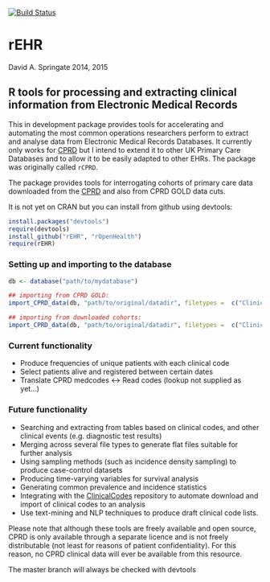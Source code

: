 [![Build Status](https://travis-ci.org/rOpenHealth/rEHR.png?branch=master)](https://travis-ci.org/rOpenHealth/rEHR)

rEHR
=====

David A. Springate 2014, 2015

R tools for processing and extracting clinical information from Electronic Medical Records
-----------------------------------------------------------------------------

This in development package provides tools for accelerating and automating the most common operations researchers perform to extract and analyse data from Electronic Medical Records Databases.  It currently only works for [CPRD](www.cprd.com) but I intend to extend it to other UK Primary Care Databases and to allow it to be easily adapted to other EHRs. The package was originally called `rCPRD`.

The package provides tools for interrogating cohorts of primary care data downloaded from the [CPRD](www.cprd.com) and also from CPRD GOLD data cuts.

It is not yet on CRAN but you can install from github using devtools:

```R
install.packages("devtools")
require(devtools)
install_github("rEHR", "rOpenHealth")
require(rEHR)
```

### Setting up and importing to the database

```R
db <- database("path/to/mydatabase")

## importing from CPRD GOLD:
import_CPRD_data(db, "path/to/original/datadir", filetypes =  c("Clinical", "Patient", "Practice", "Referral"), regex = "p[0-9]{3}")

## importing from downloaded cohorts:
import_CPRD_data(db, "path/to/original/datadir", filetypes =  c("Clinical", "Patient", "Practice", "Referral"), regex = "PET")
```

### Current functionality

* Produce frequencies of unique patients with each clinical code
* Select patients alive and registered between certain dates
* Translate CPRD medcodes <-> Read codes (lookup not supplied as yet...)

### Future functionality

* Searching and extracting from tables based on clinical codes, and other clinical events (e.g. diagnostic test results)
* Merging across several file types to generate flat files suitable for further analysis
* Using sampling methods (such as incidence density sampling) to produce case-control datasets
* Producing time-varying variables for survival analysis
* Generating common prevalence and incidence statistics
* Integrating with the [ClinicalCodes](www.clinicalcodes.org) repository to automate download and import of clinical codes to an analysis
* Use text-mining and NLP techniques to produce draft clinical code lists.



Please note that although these tools are freely available and open source, CPRD is only available through a separate licence and is not freely distributable (not least for reasons of patient confidentiality).  For this reason, no CPRD clinical data will ever be available from this resource.

The master branch will always be checked with devtools




